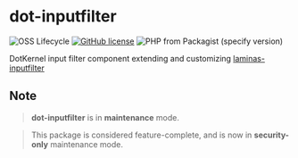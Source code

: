 # dot-inputfilter


![OSS Lifecycle](https://img.shields.io/osslifecycle/dotkernel/dot-inputfilter)
[![GitHub license](https://img.shields.io/github/license/dotkernel/dot-inputfilter)](https://github.com/dotkernel/dot-inputfilter/blob/2.0/LICENSE.md)
![PHP from Packagist (specify version)](https://img.shields.io/packagist/php-v/dotkernel/dot-inputfilter/2.9.0)

DotKernel input filter component extending and customizing [laminas-inputfilter](https://github.com/laminas/laminas-inputfilter)

## Note
> **dot-inputfilter** is in **maintenance** mode.

> This package is considered feature-complete, and is now in **security-only** maintenance mode.
